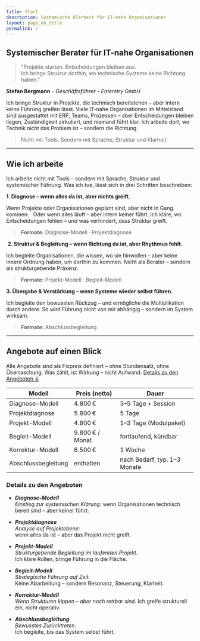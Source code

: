```yaml
---
title: Start
description: Systemische Klarheit für IT-nahe Organisationen
layout: page_no_title
permalink: /
---
```


## Systemischer Berater für IT-nahe Organisationen  

> "Projekte starten. Entscheidungen bleiben aus.  
> Ich bringe Struktur dorthin, wo technische Systeme keine Richtung haben."

**Stefan Bergmann** - _Geschäftsführer – Enterstry GmbH_

​Ich bringe Struktur in Projekte, die technisch bereitstehen –
aber intern keine Führung greifen lässt. Viele IT-nahe Organisationen im Mittelstand sind ausgestattet mit ERP, Teams, Prozessen – aber Entscheidungen bleiben liegen, Zuständigkeit zirkuliert, und niemand führt klar. Ich arbeite dort, wo Technik nicht das Problem ist – sondern die Richtung.

> Nicht mit Tools. Sondern mit Sprache, Struktur und Klarheit.​

---
## Wie ich arbeite

Ich arbeite nicht mit Tools – sondern mit Sprache, Struktur und systemischer Führung. Was ich tue, lässt sich in drei Schritten beschreiben:

**1. Diagnose – wenn alles da ist, aber nichts greift.**

Wenn Projekte oder Organisationen geplant sind, aber nicht in Gang kommen.  
Oder wenn alles läuft – aber intern keiner führt.
Ich kläre, wo Entscheidungen fehlen – und was verhindert, dass Struktur greift. 
> **Formate:** Diagnose-Modell · Projektdiagnose

​
**2. Struktur & Begleitung – wenn Richtung da ist, aber Rhythmus fehlt.**

Ich begleite Organisationen, die wissen, wo sie hinwollen – aber keine innere Ordnung haben, um dorthin zu kommen. Nicht als Berater – sondern als strukturgebende Präsenz.  
> **Formate:** Projekt-Modell · Begleit-Modell


**3. Übergabe & Verstärkung – wenn Systeme wieder selbst führen.**

Ich begleite den bewussten Rückzug – und ermögliche die Multiplikation durch andere. So wird Führung nicht von mir abhängig – sondern im System wirksam.  
> **Formate:** Abschlussbegleitung

---
## Angebote auf einen Blick

Alle Angebote sind als Fixpreis definiert – ohne Stundensatz, ohne Überraschung. Was zählt, ist Wirkung – nicht Aufwand. [Details zu den Angeboten ↓](#details-zu-den-angeboten)

| Modell              | Preis (netto)       | Dauer                        |
|---------------------|---------------------|------------------------------|
| Diagnose-Modell     | 4.800 €             | 3–5 Tage + Session           |
| Projektdiagnose     | 5.800 €             | 5 Tage                       |
| Projekt-Modell      | 4.800 €             | 1–3 Tage (Modulpaket)        |
| Begleit-Modell      | 9.800 € / Monat     | fortlaufend, kündbar         |
| Korrektur-Modell    | 6.500 €             | 1 Woche                      |
| Abschlussbegleitung | enthalten           | nach Bedarf, typ. 1–3 Monate |

### Details zu den Angeboten

- ***Diagnose-Modell***  
*Einstieg zur systemischen Klärung:*
wenn Organisationen technisch bereit sind – aber keiner führt.

- ***Projektdiagnose***  
*Analyse auf Projektebene:*  
wenn alles da ist – aber das Projekt nicht greift.

- ***Projekt-Modell***  
*Strukturgebende Begleitung im laufenden Projekt.*  
Ich kläre Rollen, bringe Führung in die Fläche.

- ***Begleit-Modell***  
*Strategische Führung auf Zeit.*  
Keine Abarbeitung – sondern Resonanz, Steuerung, Klarheit.

- ***Korrektur-Modell***  
*Wenn Strukturen kippen – aber noch rettbar sind.* 
Ich greife strukturell ein, nicht operativ.

- ***Abschlussbegleitung***  
*Bewusstes Zurücktreten.*  
Ich begleite, bis das System selbst führt.